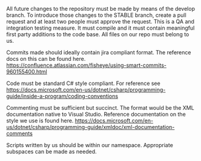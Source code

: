 All future changes to the repository must be made by means of the develop branch. To introduce those changes to the STABLE branch, create a pull request and at least two people must approve the request. This is a QA and integration testing measure. It must compile and it must contain meaningful first party additions to the code base. All files on our repo must belong to us.

Commits made should ideally contain jira compliant format. The reference docs on this can be found here. https://confluence.atlassian.com/fisheye/using-smart-commits-960155400.html

Code must be standard C# style compliant. For reference see https://docs.microsoft.com/en-us/dotnet/csharp/programming-guide/inside-a-program/coding-conventions

Commenting must be sufficient but succinct. The format would be the XML documentation native to Visual Studio. Reference documentation on the style we use is found here. https://docs.microsoft.com/en-us/dotnet/csharp/programming-guide/xmldoc/xml-documentation-comments

Scripts written by us should be within our namespace. Appropriate subspaces can be made as needed.
